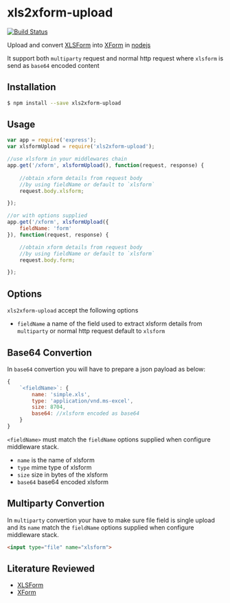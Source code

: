 xls2xform-upload
=================

[![Build Status](https://travis-ci.org/lykmapipo/xls2xform-upload.svg?branch=master)](https://travis-ci.org/lykmapipo/xls2xform-upload)

Upload and convert [XLSForm](http://xlsform.org/) into [XForm](http://opendatakit.github.io/odk-xform-spec/) in [nodejs](https://github.com/nodejs)

It support both `multiparty` request and normal http request where `xlsform` is send as `base64` encoded content


## Installation
```sh
$ npm install --save xls2xform-upload
```

## Usage
```js
var app = require('express');
var xlsformUpload = require('xls2xform-upload');

//use xlsform in your middlewares chain 
app.get('/xform', xlsformUpload(), function(request, response) {
    
    //obtain xform details from request body
    //by using fieldName or default to `xlsform`
    request.body.xlsform;

});

//or with options supplied
app.get('/xform', xlsformUpload({
    fieldName: 'form'
}), function(request, response) {

    //obtain xform details from request body
    //by using fieldName or default to `xlsform`
    request.body.form;

});
```

## Options
`xls2xform-upload` accept the following options

- `fieldName` a name of the field used to extract xlsform details from `multiparty` or normal http request default to `xlsform`


## Base64 Convertion
In `base64` convertion you will have to prepare a json payload as below:
```js
{
    `<fieldName>`: {
        name: 'simple.xls',
        type: 'application/vnd.ms-excel',
        size: 8704,
        base64: //xlsform encoded as base64
    }
}
```
`<fieldName>` must match the `fieldName` options supplied when configure middleware stack.

- `name` is the name of xlsform
- `type` mime type of xlsform
- `size` size in bytes of the xlsform
- `base64` base64 encoded xlsform

## Multiparty Convertion
In `multiparty` convertion your have to make sure file field is single upload and its `name` match the `fieldName` options supplied when configure middleware stack.

```html
<input type="file" name="xlsform">
```

## Literature Reviewed
- [XLSForm](http://xlsform.org/)
- [XForm](http://opendatakit.github.io/odk-xform-spec/)